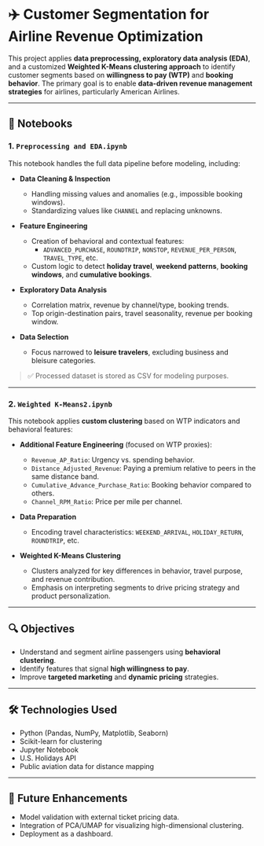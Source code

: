 
# ✈️ Customer Segmentation for Airline Revenue Optimization

This project applies **data preprocessing, exploratory data analysis (EDA)**, and a customized **Weighted K-Means clustering approach** to identify customer segments based on **willingness to pay (WTP)** and **booking behavior**. The primary goal is to enable **data-driven revenue management strategies** for airlines, particularly American Airlines.

---

## 📁 Notebooks

### 1. `Preprocessing and EDA.ipynb`
This notebook handles the full data pipeline before modeling, including:

- **Data Cleaning & Inspection**
  - Handling missing values and anomalies (e.g., impossible booking windows).
  - Standardizing values like `CHANNEL` and replacing unknowns.

- **Feature Engineering**
  - Creation of behavioral and contextual features:
    - `ADVANCED_PURCHASE`, `ROUNDTRIP`, `NONSTOP`, `REVENUE_PER_PERSON`, `TRAVEL_TYPE`, etc.
  - Custom logic to detect **holiday travel**, **weekend patterns**, **booking windows**, and **cumulative bookings**.

- **Exploratory Data Analysis**
  - Correlation matrix, revenue by channel/type, booking trends.
  - Top origin-destination pairs, travel seasonality, revenue per booking window.

- **Data Selection**
  - Focus narrowed to **leisure travelers**, excluding business and bleisure categories.

> ✅ Processed dataset is stored as CSV for modeling purposes.

---

### 2. `Weighted K-Means2.ipynb`
This notebook applies **custom clustering** based on WTP indicators and behavioral features:

- **Additional Feature Engineering** (focused on WTP proxies):
  - `Revenue_AP_Ratio`: Urgency vs. spending behavior.
  - `Distance_Adjusted_Revenue`: Paying a premium relative to peers in the same distance band.
  - `Cumulative_Advance_Purchase_Ratio`: Booking behavior compared to others.
  - `Channel_RPM_Ratio`: Price per mile per channel.

- **Data Preparation**
  - Encoding travel characteristics: `WEEKEND_ARRIVAL`, `HOLIDAY_RETURN`, `ROUNDTRIP`, etc.

- **Weighted K-Means Clustering**
  - Clusters analyzed for key differences in behavior, travel purpose, and revenue contribution.
  - Emphasis on interpreting segments to drive pricing strategy and product personalization.

---

## 🔍 Objectives

- Understand and segment airline passengers using **behavioral clustering**.
- Identify features that signal **high willingness to pay**.
- Improve **targeted marketing** and **dynamic pricing** strategies.

---

## 🛠️ Technologies Used

- Python (Pandas, NumPy, Matplotlib, Seaborn)
- Scikit-learn for clustering
- Jupyter Notebook
- U.S. Holidays API
- Public aviation data for distance mapping

---

## 📌 Future Enhancements

- Model validation with external ticket pricing data.
- Integration of PCA/UMAP for visualizing high-dimensional clustering.
- Deployment as a dashboard.
